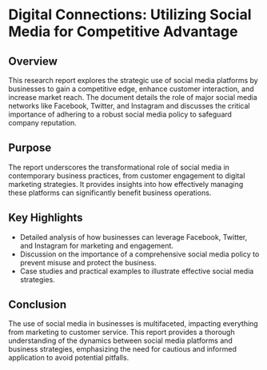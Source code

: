 # Digital Connections: Utilizing Social Media for Competitive Advantage

## Overview

This research report explores the strategic use of social media platforms by businesses to gain a competitive edge, enhance customer interaction, and increase market reach. The document details the role of major social media networks like Facebook, Twitter, and Instagram and discusses the critical importance of adhering to a robust social media policy to safeguard company reputation.

## Purpose

The report underscores the transformational role of social media in contemporary business practices, from customer engagement to digital marketing strategies. It provides insights into how effectively managing these platforms can significantly benefit business operations.

## Key Highlights

- Detailed analysis of how businesses can leverage Facebook, Twitter, and Instagram for marketing and engagement.
- Discussion on the importance of a comprehensive social media policy to prevent misuse and protect the business.
- Case studies and practical examples to illustrate effective social media strategies.

## Conclusion

The use of social media in businesses is multifaceted, impacting everything from marketing to customer service. This report provides a thorough understanding of the dynamics between social media platforms and business strategies, emphasizing the need for cautious and informed application to avoid potential pitfalls.
